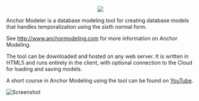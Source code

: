 <p align="center">
<img src="http://www.anchormodeling.com/wp-content/uploads/2013/05/Anchor.svg"/>
</p>

Anchor Modeler is a database modeling tool for creating database models that handles temporalization using the sixth normal form.

See http://www.anchormodeling.com for more information on Anchor Modeling.

The tool can be downloaded and hosted on any web server. It is written in HTML5 and runs entirely in the client, with optional connection to the Cloud for loading and saving models.

A short course in Anchor Modeling using the tool can be found on [YouTube](https://www.youtube.com/watch?v=xr-yyDtkCHQ&list=PLF1451D5701662AD8&spfreload=10).

![Screenshot](http://www.anchormodeling.com/wp-content/uploads/2014/11/screenshot.png)
